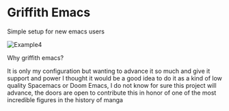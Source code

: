 # Griffith Emacs

Simple setup for new emacs users

![Example4](/uploads/6cadb5e6ff35f85f7a9031cc912f0787/Example4.png)

Why griffith emacs?

It is only my configuration but wanting to advance it so much and give it support and power I thought it would be a good idea to do it as a kind of low quality Spacemacs or Doom Emacs, I do not know for sure this project will advance, the doors are open to contribute this in honor of one of the most incredible figures in the history of manga

